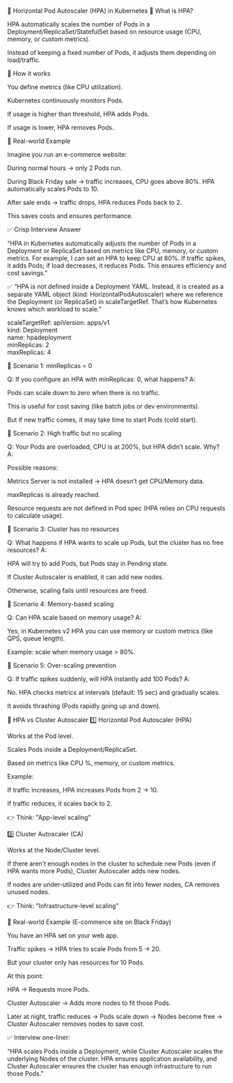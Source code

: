 📝 Horizontal Pod Autoscaler (HPA) in Kubernetes
🔹 What is HPA?

HPA automatically scales the number of Pods in a Deployment/ReplicaSet/StatefulSet based on resource usage (CPU, memory, or custom metrics).

Instead of keeping a fixed number of Pods, it adjusts them depending on load/traffic.

🔹 How it works

You define metrics (like CPU utilization).

Kubernetes continuously monitors Pods.

If usage is higher than threshold, HPA adds Pods.

If usage is lower, HPA removes Pods.



🔹 Real-world Example

Imagine you run an e-commerce website:

During normal hours → only 2 Pods run.

During Black Friday sale → traffic increases, CPU goes above 80%. HPA automatically scales Pods to 10.

After sale ends → traffic drops, HPA reduces Pods back to 2.

This saves costs and ensures performance.

✅ Crisp Interview Answer

“HPA in Kubernetes automatically adjusts the number of Pods in a Deployment or ReplicaSet based on metrics like CPU, memory, or custom metrics.
For example, I can set an HPA to keep CPU at 80%. If traffic spikes, it adds Pods; if load decreases, it reduces Pods. This ensures efficiency and cost savings.”


✅
“HPA is not defined inside a Deployment YAML. Instead, it is created as a separate YAML object (kind: HorizontalPodAutoscaler) where we reference the Deployment (or ReplicaSet) in scaleTargetRef. That’s how Kubernetes knows which workload to scale.”

scaleTargetRef:
    apiVersion: apps/v1       
    kind: Deployment    
    name: hpadeployment     
  minReplicas: 2     
  maxReplicas: 4   

🔹 Scenario 1: minReplicas = 0

Q: If you configure an HPA with minReplicas: 0, what happens?
A:

Pods can scale down to zero when there is no traffic.

This is useful for cost saving (like batch jobs or dev environments).

But if new traffic comes, it may take time to start Pods (cold start).

🔹 Scenario 2: High traffic but no scaling

Q: Your Pods are overloaded, CPU is at 200%, but HPA didn’t scale. Why?
A:

Possible reasons:

Metrics Server is not installed → HPA doesn’t get CPU/Memory data.

maxReplicas is already reached.

Resource requests are not defined in Pod spec (HPA relies on CPU requests to calculate usage).

🔹 Scenario 3: Cluster has no resources

Q: What happens if HPA wants to scale up Pods, but the cluster has no free resources?
A:

HPA will try to add Pods, but Pods stay in Pending state.

If Cluster Autoscaler is enabled, it can add new nodes.

Otherwise, scaling fails until resources are freed.

🔹 Scenario 4: Memory-based scaling

Q: Can HPA scale based on memory usage?
A:

Yes, in Kubernetes v2 HPA you can use memory or custom metrics (like QPS, queue length).

Example: scale when memory usage > 80%.

🔹 Scenario 5: Over-scaling prevention

Q: If traffic spikes suddenly, will HPA instantly add 100 Pods?
A:

No. HPA checks metrics at intervals (default: 15 sec) and gradually scales.

It avoids thrashing (Pods rapidly going up and down).

🔹 HPA vs Cluster Autoscaler
1️⃣ Horizontal Pod Autoscaler (HPA)

Works at the Pod level.

Scales Pods inside a Deployment/ReplicaSet.

Based on metrics like CPU %, memory, or custom metrics.

Example:

If traffic increases, HPA increases Pods from 2 → 10.

If traffic reduces, it scales back to 2.

👉 Think: "App-level scaling"

2️⃣ Cluster Autoscaler (CA)

Works at the Node/Cluster level.

If there aren’t enough nodes in the cluster to schedule new Pods (even if HPA wants more Pods), Cluster Autoscaler adds new nodes.

If nodes are under-utilized and Pods can fit into fewer nodes, CA removes unused nodes.

👉 Think: "Infrastructure-level scaling"

🔹 Real-world Example (E-commerce site on Black Friday)

You have an HPA set on your web app.

Traffic spikes → HPA tries to scale Pods from 5 → 20.

But your cluster only has resources for 10 Pods.

At this point:

HPA → Requests more Pods.

Cluster Autoscaler → Adds more nodes to fit those Pods.

Later at night, traffic reduces → Pods scale down → Nodes become free → Cluster Autoscaler removes nodes to save cost.

✅ Interview one-liner:

“HPA scales Pods inside a Deployment, while Cluster Autoscaler scales the underlying Nodes of the cluster. HPA ensures application availability, and Cluster Autoscaler ensures the cluster has enough infrastructure to run those Pods.”
